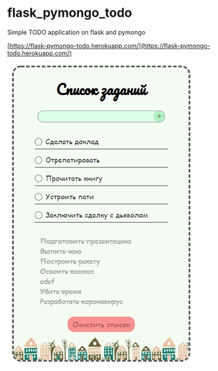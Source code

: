 # flask_pymongo_todo

Simple TODO application on flask and pymongo

[https://flask-pymongo-todo.herokuapp.com/](https://flask-pymongo-todo.herokuapp.com/)

![screen](./static/screen.jpg)
